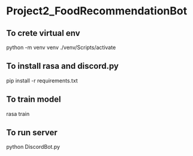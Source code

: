 # Project2_FoodRecommendationBot

## To crete virtual env
python -m venv venv
./venv/Scripts/activate

## To install rasa and discord.py
pip install -r requirements.txt

## To train model
rasa train

## To run server
python DiscordBot.py
